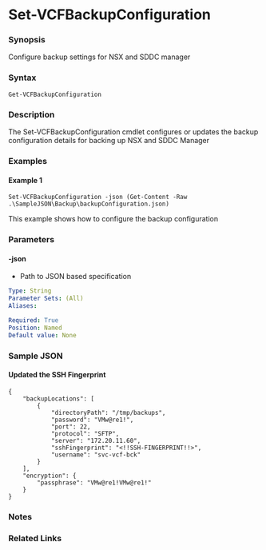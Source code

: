 # Set-VCFBackupConfiguration

### Synopsis
Configure backup settings for NSX and SDDC manager

### Syntax
```
Get-VCFBackupConfiguration
```

### Description
The Set-VCFBackupConfiguration cmdlet configures or updates the backup configuration details for backing up NSX and SDDC Manager

### Examples
#### Example 1
```
Set-VCFBackupConfiguration -json (Get-Content -Raw .\SampleJSON\Backup\backupConfiguration.json)  
```
This example shows how to configure the backup configuration

### Parameters
#### -json
- Path to JSON based specification

```yaml
Type: String
Parameter Sets: (All)
Aliases:

Required: True
Position: Named
Default value: None
```

### Sample JSON
#### Updated the SSH Fingerprint
```
{
    "backupLocations": [
        {
            "directoryPath": "/tmp/backups",
            "password": "VMw@re1!",
            "port": 22,
            "protocol": "SFTP",
            "server": "172.20.11.60",
            "sshFingerprint": "<!!SSH-FINGERPRINT!!>",
            "username": "svc-vcf-bck"
        }
    ],
    "encryption": {
        "passphrase": "VMw@re1!VMw@re1!"
    }
}
```

### Notes

### Related Links
